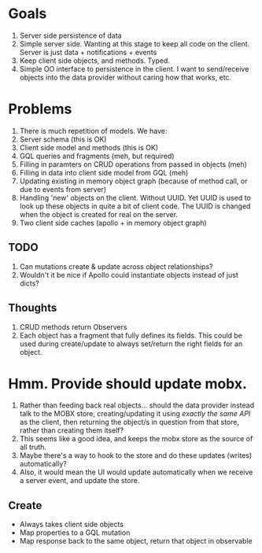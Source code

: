 Goals
=====
1. Server side persistence of data
1. Simple server side. Wanting at this stage to keep all code on the client. Server is just data + notifications + events
1. Keep client side objects, and methods. Typed.
1. Simple OO interface to persistence in the client. I want to send/receive objects into the data provider without caring how that works, etc.


Problems
========
1. There is much repetition of models. We have:
  1. Server schema (this is OK)
  1. Client side model and methods (this is OK)
  1. GQL queries and fragments (meh, but required)
  1. Filling in paramters on CRUD operations from passed in objects (meh)
  1. Filling in data into client side model from GQL (meh)
  1. Updating existing in memory object graph (because of method call, or due to events from server)
  1. Handling 'new' objects on the client. Without UUID. Yet UUID is used to look up these objects in quite a bit of client code. The UUID is changed when the object is created for real on the server.
  1. Two client side caches (apollo + in memory object graph)


TODO
---
1. Can mutations create & update across object relationships?
1. Wouldn't it be nice if Apollo could instantiate objects instead of just dicts?

Thoughts
---
1. CRUD methods return Observers
1. Each object has a fragment that fully defines its fields. This could be used during create/update to always set/return the right fields for an object.

Hmm. Provide should update mobx.
================================
1. Rather than feeding back real objects... should the data provider instead talk to the MOBX store, creating/updating it using *exactly the same API* as the client, then returning the object/s in question from that store, rather than creating them itself?
  1. This seems like a good idea, and keeps the mobx store as the source of all truth.
  1. Maybe there's a way to hook to the store and do these updates (writes) automatically?
  1. Also, it would mean the UI would update automatically when we receive a server event, and update the store.

Create
------
- Always takes client side objects
- Map properties to a GQL mutation
- Map response back to the same object, return that object in observable

